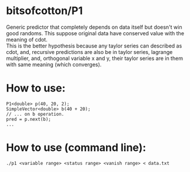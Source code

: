 # bitsofcotton/P1
Generic predictor that completely depends on data itself but doesn't win good randoms. This suppose original data have conserved value with the meaning of cdot.  
This is the better hypothesis because any taylor series can described as cdot, and, recursive predictions are also be in taylor series, lagrange multiplier, and, orthogonal variable x and y, their taylor series are in them with same meaning (which converges).

# How to use:
    P1<double> p(40, 20, 2);
    SimpleVector<double> b(40 + 20);
    // ... on b operation.
    pred = p.next(b);
    ...

# How to use (command line):
    ./p1 <variable range> <status range> <vanish range> < data.txt
